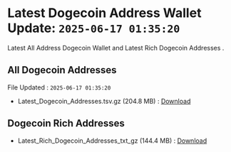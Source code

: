 # Latest Dogecoin Address Wallet Update: `2025-06-17 01:35:20`

Latest All Address Dogecoin Wallet and Latest Rich Dogecoin Addresses .

## All Dogecoin Addresses

File Updated : `2025-06-17 01:35:20`

- Latest_Dogecoin_Addresses.tsv.gz (204.8 MB) : [Download](https://github.com/Pymmdrza/Rich-Address-Wallet/releases/tag/Dogecoin)

## Dogecoin Rich Addresses

- Latest_Rich_Dogecoin_Addresses_txt_gz (144.4 MB) : [Download](https://github.com/Pymmdrza/Rich-Address-Wallet/releases/tag/Dogecoin)
